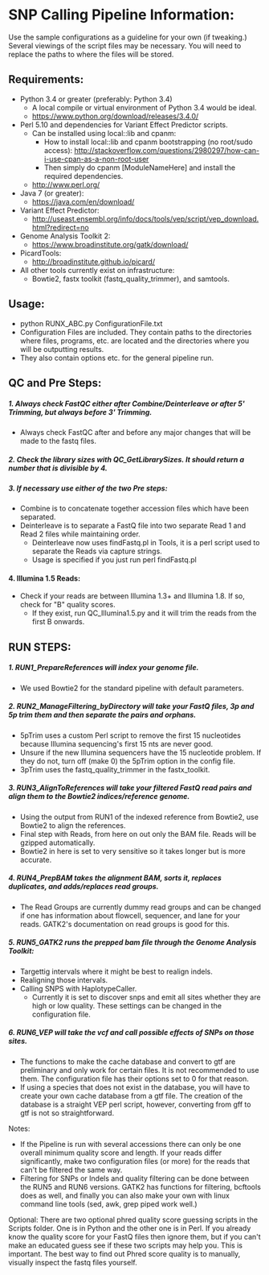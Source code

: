 # SNP Calling Pipeline Information:
Use the sample configurations as a guideline for your own (if tweaking.) Several viewings of the script files may be necessary.
You will need to replace the paths to where the files will be stored.

## Requirements:
   - Python 3.4 or greater (preferably: Python 3.4)
     * A local compile or virtual environment of Python 3.4 would be ideal.
     * https://www.python.org/download/releases/3.4.0/
   - Perl 5.10 and dependencies for Variant Effect Predictor scripts.
     * Can be installed using local::lib and cpanm:
       - How to install local::lib and cpanm bootstrapping (no root/sudo access): http://stackoverflow.com/questions/2980297/how-can-i-use-cpan-as-a-non-root-user
       - Then simply do cpanm [ModuleNameHere] and install the required dependencies.
     * http://www.perl.org/
   - Java 7 (or greater):
     * https://java.com/en/download/
   - Variant Effect Predictor:
     * http://useast.ensembl.org/info/docs/tools/vep/script/vep_download.html?redirect=no
   - Genome Analysis Toolkit 2:
     * https://www.broadinstitute.org/gatk/download/
   - PicardTools:
     * http://broadinstitute.github.io/picard/
   - All other tools currently exist on infrastructure:
     * Bowtie2, fastx toolkit (fastq_quality_trimmer), and samtools.

## Usage:
   - python RUNX_ABC.py ConfigurationFile.txt
   - Configuration Files are included. They contain paths to the directories where files, programs, etc. are located and the directories where you will be outputting results.
   - They also contain options etc. for the general pipeline run.
   

## QC and Pre Steps:
##### 1. Always check FastQC either after Combine/Deinterleave or after 5' Trimming, but always before 3' Trimming.
   - Always check FastQC after and before any major changes that will be made to the fastq files.
   
##### 2. Check the library sizes with QC_GetLibrarySizes. It should return a number that is divisible by 4.

##### 3. If necessary use either of the two Pre steps:
   - Combine is to concatenate together accession files which have been separated.
   - Deinterleave is to separate a FastQ file into two separate Read 1 and Read 2 files while maintaining order.
     * Deinterleave now uses findFastq.pl in Tools, it is a perl script used to separate the Reads via capture strings.
     * Usage is specified if you just run perl findFastq.pl

#### 4. Illumina 1.5 Reads:
   - Check if your reads are between Illumina 1.3+ and Illumina 1.8. If so, check for "B" quality scores.
     * If they exist, run QC_Illumina1.5.py and it will trim the reads from the first B onwards.
     
## RUN STEPS:
##### 1. RUN1_PrepareReferences will index your genome file.
   - We used Bowtie2 for the standard pipeline with default parameters.
   
##### 2. RUN2_ManageFiltering_byDirectory will take your FastQ files, 3p and 5p trim them and then separate the pairs and orphans.
   - 5pTrim uses a custom Perl script to remove the first 15 nucleotides because Illumina sequencing's first 15 nts are never good.
   - Unsure if the new Illumina sequencers have the 15 nucleotide problem. If they do not, turn off (make 0) the 5pTrim option in the config file.
   - 3pTrim uses the fastq_quality_trimmer in the fastx_toolkit.
   
##### 3. RUN3_AlignToReferences will take your filtered FastQ read pairs and align them to the Bowtie2 indices/reference genome.
   - Using the output from RUN1 of the indexed reference from Bowtie2, use Bowtie2 to align the references.
   - Final step with Reads, from here on out only the BAM file. Reads will be gzipped automatically.
   - Bowtie2 in here is set to very sensitive so it takes longer but is more accurate.
   
##### 4. RUN4_PrepBAM takes the alignment BAM, sorts it, replaces duplicates, and adds/replaces read groups.
   - The Read Groups are currently dummy read groups and can be changed if one has information about flowcell, sequencer, and lane for your reads. GATK2's documentation on read groups is good for this.
   
##### 5. RUN5_GATK2 runs the prepped bam file through the Genome Analysis Toolkit:
   - Targettig intervals where it might be best to realign indels.
   - Realigning those intervals.
   - Calling SNPS with HaplotypeCaller.
     * Currently it is set to discover snps and emit all sites whether they are high or low quality. These settings can be changed in the configuration file.
     
##### 6. RUN6_VEP will take the vcf and call possible effects of SNPs on those sites.
   - The functions to make the cache database and convert to gtf are preliminary and only work for certain files. It is not recommended to use them. The configuration file has their options set to 0 for that reason.
   - If using a species that does not exist in the database, you will have to create your own cache database from a gtf file. The creation of the database is a straight VEP perl script, however, converting from gff to gtf is not so straightforward.


Notes:
   - If the Pipeline is run with several accessions there can only be one overall minimum quality score and length. If your reads differ significantly, make two configuration files (or more) for the reads that can't be filtered the same way.
   - Filtering for SNPs or Indels and quality filtering can be done between the RUN5 and RUN6 versions. GATK2 has functions for filtering, bcftools does as well, and finally you can also make your own with linux command line tools (sed, awk, grep piped work well.)

Optional:
There are two optional phred quality score guessing scripts in the Scripts folder. One is in Python and the other one is in Perl. If you already know the quality score for your FastQ files then ignore them, but if you can't make an educated guess see if these two scripts may help you. This is important. The best way to find out Phred score quality is to manually, visually inspect the fastq files yourself.
